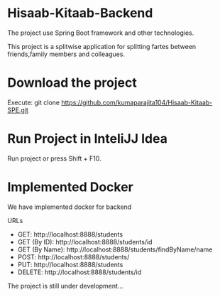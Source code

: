 # Hisaab-Kitaab-Backend
The project use Spring Boot framework and other technologies. 

This project is a splitwise application for splitting fartes between friends,family members and colleagues.

# Download the project
Execute: git clone https://github.com/kumaparajita104/Hisaab-Kitaab-SPE.git

# Run Project in InteliJJ Idea
Run project or press Shift + F10.

# Implemented Docker
We have implemented docker for backend  


URLs
- GET: http://localhost:8888/students
- GET (By ID): http://localhost:8888/students/id
- GET (By Name): http://localhost:8888/students/findByName/name
- POST: http://localhost:8888/students/
- PUT: http://localhost:8888/students
- DELETE: http://localhost:8888/students/id

The project is still under development...
